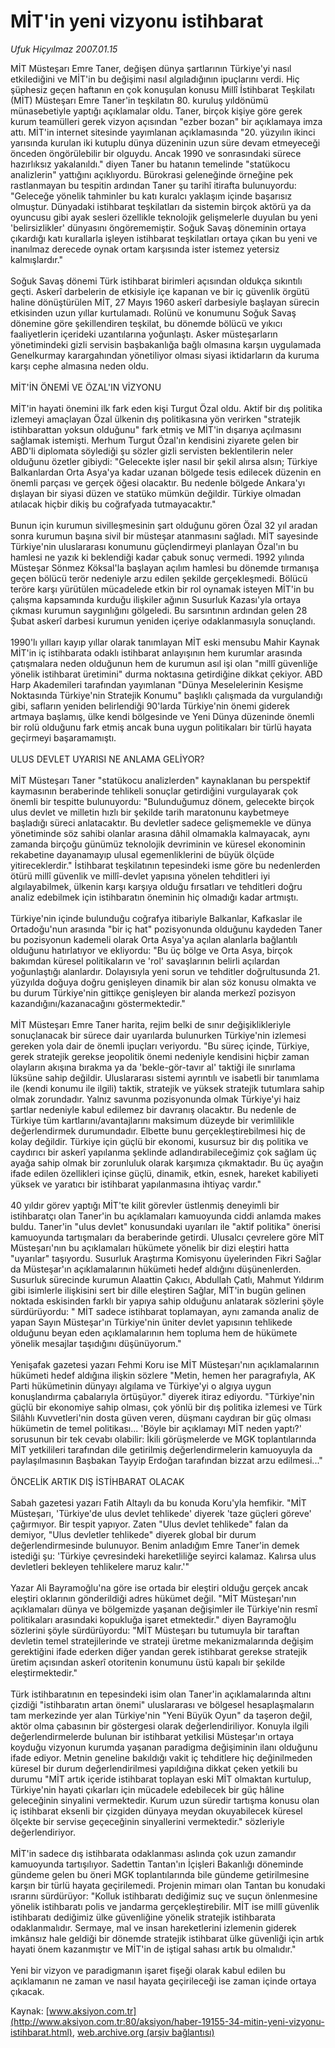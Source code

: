 # MİT'in yeni vizyonu istihbarat

*Ufuk Hiçyılmaz 2007.01.15*

<font class="agenda2NewsSpot">
 MİT Müsteşarı Emre Taner, değişen dünya şartlarının Türkiye'yi nasıl etkilediğini ve MİT'in bu değişimi nasıl algıladığının ipuçlarını verdi.
</font>
<font class="newsDetail">
 Hiç şüphesiz geçen haftanın en çok konuşulan konusu Millî İstihbarat Teşkilatı (MİT) Müsteşarı Emre Taner'in teşkilatın 80. kuruluş yıldönümü münasebetiyle yaptığı açıklamalar oldu. Taner, birçok kişiye göre gerek kurum teamülleri gerek vizyon açısından "ezber bozan" bir açıklamaya imza attı. MİT'in internet sitesinde yayımlanan açıklamasında "20. yüzyılın ikinci yarısında kurulan iki kutuplu dünya düzeninin uzun süre devam etmeyeceği önceden öngörülebilir bir olguydu. Ancak 1990 ve sonrasındaki sürece hazırlıksız yakalanıldı." diyen Taner bu hatanın temelinde "statükocu analizlerin" yattığını açıklıyordu. Bürokrasi geleneğinde örneğine pek rastlanmayan bu tespitin ardından Taner şu tarihî itirafta bulunuyordu: "Geleceğe yönelik tahminler bu katı kuralcı yaklaşım içinde başarısız olmuştur. Dünyadaki istihbarat teşkilatları da sistemin birçok aktörü ya da oyuncusu gibi ayak sesleri özellikle teknolojik gelişmelerle duyulan bu yeni 'belirsizlikler' dünyasını öngörememiştir. Soğuk Savaş döneminin ortaya çıkardığı katı kurallarla işleyen istihbarat teşkilatları ortaya çıkan bu yeni ve inanılmaz derecede oynak ortam karşısında ister istemez yetersiz kalmışlardır."
 <br/>
 <br/>
 Soğuk Savaş dönemi Türk istihbarat birimleri açısından oldukça sıkıntılı geçti. Askerî darbelerin de etkisiyle içe kapanan ve bir iç güvenlik örgütü haline dönüştürülen MİT, 27 Mayıs 1960 askerî darbesiyle başlayan sürecin etkisinden uzun yıllar kurtulamadı. Rolünü ve konumunu Soğuk Savaş dönemine göre şekillendiren teşkilat, bu dönemde bölücü ve yıkıcı faaliyetlerin içerideki uzantılarına yoğunlaştı. Asker müsteşarların yönetimindeki gizli servisin başbakanlığa bağlı olmasına karşın uygulamada Genelkurmay karargahından yönetiliyor olması siyasi iktidarların da kuruma karşı cephe almasına neden oldu.
 <br/>
 <br/>
 MİT'İN ÖNEMİ VE ÖZAL'IN VİZYONU
 <br/>
 <br/>
 MİT'in hayati önemini ilk fark eden kişi Turgut Özal oldu. Aktif bir dış politika izlemeyi amaçlayan Özal ülkenin dış politikasına yön verirken "stratejik istihbarattan yoksun olduğunu" fark etmiş ve MİT'in dışarıya açılmasını sağlamak istemişti. Merhum Turgut Özal'ın kendisini ziyarete gelen bir ABD'li diplomata söylediği şu sözler gizli servisten beklentilerin neler olduğunu özetler gibiydi: "Gelecekte işler nasıl bir şekil alırsa alsın; Türkiye Balkanlardan Orta Asya'ya kadar uzanan bölgede tesis edilecek düzenin en önemli parçası ve gerçek öğesi olacaktır. Bu nedenle bölgede Ankara'yı dışlayan bir siyasi düzen ve statüko mümkün değildir. Türkiye olmadan atılacak hiçbir dikiş bu coğrafyada tutmayacaktır."
 <br/>
 <br/>
 Bunun için kurumun sivilleşmesinin şart olduğunu gören Özal 32 yıl aradan sonra kurumun başına sivil bir müsteşar atanmasını sağladı. MİT sayesinde Türkiye'nin uluslararası konumunu güçlendirmeyi planlayan Özal'ın bu hamlesi ne yazık ki beklendiği kadar çabuk sonuç vermedi. 1992 yılında Müsteşar Sönmez Köksal'la başlayan açılım hamlesi bu dönemde tırmanışa geçen bölücü terör nedeniyle arzu edilen şekilde gerçekleşmedi. Bölücü teröre karşı yürütülen mücadelede etkin bir rol oynamak isteyen MİT'in bu çalışma kapsamında kurduğu ilişkiler ağının Susurluk Kazası'yla ortaya çıkması kurumun saygınlığını gölgeledi. Bu sarsıntının ardından gelen 28 Şubat askerî darbesi kurumun yeniden içeriye odaklanmasıyla sonuçlandı.
 <br/>
 <br/>
 1990'lı yılları kayıp yıllar olarak tanımlayan MİT eski mensubu Mahir Kaynak MİT'in iç istihbarata odaklı istihbarat anlayışının hem kurumlar arasında çatışmalara neden olduğunun hem de kurumun asıl işi olan "millî güvenliğe yönelik istihbarat üretimini" durma noktasına getirdiğine dikkat çekiyor. ABD Harp Akademileri tarafından yayımlanan "Dünya Meselelerinin Kesişme Noktasında Türkiye'nin Stratejik Konumu" başlıklı çalışmada da vurgulandığı gibi, safların yeniden belirlendiği 90'larda Türkiye'nin önemi giderek artmaya başlamış, ülke kendi bölgesinde ve Yeni Dünya düzeninde önemli bir rolü olduğunu fark etmiş ancak buna uygun politikaları bir türlü hayata geçirmeyi başaramamıştı.
 <br/>
 <br/>
 ULUS DEVLET UYARISI NE ANLAMA GELİYOR?
 <br/>
 <br/>
 MİT Müsteşarı Taner "statükocu analizlerden" kaynaklanan bu perspektif kaymasının beraberinde tehlikeli sonuçlar getirdiğini vurgulayarak çok önemli bir tespitte bulunuyordu: "Bulunduğumuz dönem, gelecekte birçok ulus devlet ve milletin hızlı bir şekilde tarih maratonunu kaybetmeye başladığı süreci anlatacaktır. Bu devletler sadece gelişmemekle ve dünya yönetiminde söz sahibi olanlar arasına dâhil olmamakla kalmayacak, aynı zamanda birçoğu günümüz teknolojik devriminin ve küresel ekonominin rekabetine dayanamayıp ulusal egemenliklerini de büyük ölçüde yitireceklerdir." İstihbarat teşkilatının tepesindeki isme göre bu nedenlerden ötürü millî güvenlik ve millî-devlet yapısına yönelen tehditleri iyi algılayabilmek, ülkenin karşı karşıya olduğu fırsatları ve tehditleri doğru analiz edebilmek için istihbaratın öneminin hiç olmadığı kadar artmıştı.
 <br/>
 <br/>
 Türkiye'nin içinde bulunduğu coğrafya itibariyle Balkanlar, Kafkaslar ile Ortadoğu'nun arasında "bir iç hat" pozisyonunda olduğunu kaydeden Taner bu pozisyonun kademeli olarak Orta Asya'ya açılan alanlarla bağlantılı olduğunu hatırlatıyor ve ekliyordu: "Bu üç bölge ve Orta Asya, birçok bakımdan küresel politikaların ve 'rol' savaşlarının belirli açılardan yoğunlaştığı alanlardır. Dolayısıyla yeni sorun ve tehditler doğrultusunda 21. yüzyılda doğuya doğru genişleyen dinamik bir alan söz konusu olmakta ve bu durum Türkiye'nin gittikçe genişleyen bir alanda merkezî pozisyon kazandığını/kazanacağını göstermektedir."
 <br/>
 <br/>
 MİT Müsteşarı Emre Taner harita, rejim belki de sınır değişiklikleriyle sonuçlanacak bir sürece dair uyarılarda bulunurken Türkiye'nin izlemesi gereken yola dair de önemli ipuçları veriyordu. "Bu süreç içinde, Türkiye, gerek stratejik gerekse jeopolitik önemi nedeniyle kendisini hiçbir zaman olayların akışına bırakma ya da 'bekle-gör-tavır al' taktiği ile sınırlama lüksüne sahip değildir. Uluslararası sistemi ayrıntılı ve isabetli bir tanımlama ile (kendi konumu ile ilgili) taktik, stratejik ve yüksek stratejik tutumlara sahip olmak zorundadır. Yalnız savunma pozisyonunda olmak Türkiye'yi haiz şartlar nedeniyle kabul edilemez bir davranış olacaktır. Bu nedenle de Türkiye tüm kartlarını/avantajlarını maksimum düzeyde bir verimlilikle değerlendirmek durumundadır. Elbette bunu gerçekleştirebilmesi hiç de kolay değildir. Türkiye için güçlü bir ekonomi, kusursuz bir dış politika ve caydırıcı bir askerî yapılanma şeklinde adlandırabileceğimiz çok sağlam üç ayağa sahip olmak bir zorunluluk olarak karşımıza çıkmaktadır. Bu üç ayağın ifade edilen özellikleri içinse güçlü, dinamik, etkin, esnek, hareket kabiliyeti yüksek ve yaratıcı bir istihbarat yapılanmasına ihtiyaç vardır."
 <br/>
 <br/>
 40 yıldır görev yaptığı MİT'te kilit görevler üstlenmiş deneyimli bir istihbaratçı olan Taner'in bu açıklamaları kamuoyunda ciddi anlamda makes buldu. Taner'in "ulus devlet" konusundaki uyarıları ile "aktif politika" önerisi kamuoyunda tartışmaları da beraberinde getirdi. Ulusalcı çevrelere göre MİT Müsteşarı'nın bu açıklamaları hükümete yönelik bir dizi eleştiri hatta "uyarılar" taşıyordu. Susurluk Araştırma Komisyonu üyelerinden Fikri Sağlar da Müsteşar'ın açıklamalarının hükümeti hedef aldığını düşünenlerden. Susurluk sürecinde kurumun Alaattin Çakıcı, Abdullah Çatlı, Mahmut Yıldırım gibi isimlerle  ilişkisini sert bir dille eleştiren Sağlar, MİT'in bugün gelinen noktada eskisinden farklı bir yapıya sahip olduğunu anlatarak sözlerini şöyle sürdürüyordu: " MİT sadece istihbarat toplamayan, aynı zamanda analiz de yapan  Sayın Müsteşar'ın Türkiye'nin üniter devlet yapısının tehlikede olduğunu beyan eden açıklamalarının hem topluma hem de hükümete yönelik mesajlar taşıdığını düşünüyorum."
 <br/>
 <br/>
 Yenişafak gazetesi yazarı Fehmi Koru ise MİT Müsteşarı'nın açıklamalarının hükümeti hedef aldığına ilişkin sözlere "Metin, hemen her paragrafıyla, AK Parti hükümetinin dünyayı algılama ve Türkiye'yi o algıya uygun konuşlandırma çabalarıyla örtüşüyor." diyerek itiraz ediyordu. "Türkiye'nin güçlü bir ekonomiye sahip olması, çok yönlü bir dış politika izlemesi ve Türk Silâhlı Kuvvetleri'nin dosta güven veren, düşmanı caydıran bir güç olması hükümetin de temel politikası... 'Böyle bir açıklamayı MİT neden yaptı?' sorusunun bir tek cevabı olabilir: İkili görüşmelerde ve MGK toplantılarında MİT yetkilileri tarafından dile getirilmiş değerlendirmelerin kamuoyuyla da paylaşılmasının Başbakan Tayyip Erdoğan tarafından bizzat arzu edilmesi..."
 <br/>
 <br/>
 ÖNCELİK ARTIK DIŞ İSTİHBARAT OLACAK
 <br/>
 <br/>
 Sabah gazetesi yazarı Fatih Altaylı da bu konuda Koru'yla hemfikir.  "MİT Müsteşarı, 'Türkiye'de ulus devlet tehlikede' diyerek 'taze güçleri göreve' çağırmıyor. Bir tespit yapıyor. Zaten "Ulus devlet tehlikede" falan da demiyor, "Ulus devletler tehlikede" diyerek global bir durum değerlendirmesinde bulunuyor. Benim anladığım Emre Taner'in demek istediği şu: 'Türkiye çevresindeki hareketliliğe seyirci kalamaz. Kalırsa ulus devletleri bekleyen tehlikelere maruz kalır.'"
 <br/>
 <br/>
 Yazar Ali Bayramoğlu'na göre ise ortada bir eleştiri olduğu gerçek ancak eleştiri oklarının gönderildiği adres hükümet değil. "MİT Müsteşarı'nın açıklamaları dünya ve bölgemizde yaşanan değişimler ile Türkiye'nin resmî politikaları arasındaki kopukluğa işaret etmektedir." diyen Bayramoğlu sözlerini şöyle sürdürüyordu: "MİT Müsteşarı bu tutumuyla bir taraftan devletin temel stratejilerinde ve strateji üretme mekanizmalarında değişim gerektiğini ifade ederken diğer yandan gerek istihbarat gerekse stratejik üretim açısından askerî otoritenin konumunu üstü kapalı bir şekilde eleştirmektedir."
 <br/>
 <br/>
 Türk istihbaratının en tepesindeki isim olan Taner'in açıklamalarında altını çizdiği "istihbaratın artan önemi" uluslararası ve bölgesel hesaplaşmaların tam merkezinde yer alan Türkiye'nin "Yeni Büyük Oyun" da taşeron değil, aktör olma çabasının bir göstergesi olarak değerlendiriliyor. Konuyla ilgili değerlendirmelerde bulunan bir istihbarat yetkilisi Müsteşar'ın ortaya koyduğu vizyonun kurumda yaşanan paradigma değişiminin ilanı olduğunu ifade ediyor. Metnin geneline bakıldığı vakit iç tehditlere hiç değinilmeden küresel bir durum değerlendirilmesi yapıldığına dikkat çeken yetkili bu durumu "MİT artık içeride istihbarat toplayan eski MİT olmaktan kurtulup, Türkiye'nin hayati çıkarları için mücadele edebilecek bir güç hâline geleceğinin sinyalini vermektedir. Kurum uzun süredir tartışma konusu olan iç istihbarat eksenli bir çizgiden dünyaya meydan okuyabilecek küresel ölçekte bir servise geçeceğinin sinyallerini vermektedir." sözleriyle değerlendiriyor.
 <br/>
 <br/>
 MİT'in sadece dış istihbarata odaklanması aslında çok uzun zamandır kamuoyunda tartışılıyor. Sadettin Tantan'ın İçişleri Bakanlığı döneminde gündeme gelen bu öneri MGK toplantılarında bile gündeme getirilmesine karşın bir türlü hayata geçirilemedi. Projenin mimarı olan Tantan bu konudaki ısrarını sürdürüyor: "Kolluk istihbaratı dediğimiz suç ve suçun önlenmesine yönelik istihbaratı polis ve jandarma gerçekleştirebilir. MİT ise millî güvenlik istihbaratı dediğimiz ülke güvenliğine yönelik stratejik istihbarata odaklanmalıdır. Sermaye, mal ve insan hareketlerini izlemenin giderek imkânsız hale geldiği bir dönemde stratejik istihbarat ülke güvenliği için artık hayati önem kazanmıştır ve MİT'in de iştigal sahası artık bu olmalıdır."
 <br/>
 <br/>
 Yeni bir vizyon ve paradigmanın işaret fişeği olarak kabul edilen bu açıklamanın ne zaman ve nasıl hayata geçirileceği ise zaman içinde ortaya çıkacak.
 <br/>
</font>

Kaynak: [www.aksiyon.com.tr](http://www.aksiyon.com.tr:80/aksiyon/haber-19155-34-mitin-yeni-vizyonu-istihbarat.html), [web.archive.org (arşiv bağlantısı)](http://web.archive.org/web/20101204055418/http://www.aksiyon.com.tr:80/aksiyon/haber-19155-34-mitin-yeni-vizyonu-istihbarat.html)
